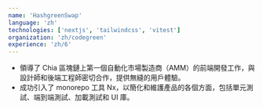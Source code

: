 ```yaml
---
name: 'HashgreenSwap'
language: 'zh'
technologies: ['nextjs', 'tailwindcss', 'vitest']
organization: 'zh/codegreen'
experience: 'zh/6'
---
```


- 領導了 Chia 區塊鏈上第一個自動化市場製造商（AMM）的前端開發工作，與設計師和後端工程師密切合作，提供無縫的用戶體驗。
- 成功引入了 monorepo 工具 Nx，以簡化和維護產品的各個方面，包括單元測試、端到端測試、加載測試和 UI 庫。
